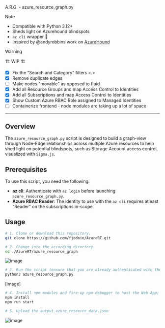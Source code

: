 A.R.G. - azure_resource_graph.py
> [!NOTE]
> - Compatible with Python 3.12+
> - Sheds light on Azurehound blindspots
> - `az cli` wrapper 🌯
> - Inspired by @andyrobbins work on [AzureHound](https://github.com/SpecterOps/AzureHound)

> [!WARNING]
> 🏗️ WIP 🏗️
> - [x] Fix the "Search and Category" filters >.>
> - [x] Remove duplicate edges
> - [ ] Make nodes "movable" as opposed to fluid
> - [x] Add all Resource Groups and map Access Control to Identities
> - [x] Add all Subscriptions and map Access Control to Identities
> - [x] Show Custom Azure RBAC Role assigned to Managed Identities
> - [ ] Containerize frontend - node modules are taking up a lot of space

---

## Overview  
The `azure_resource_graph.py` script is designed to build a graph-view through Node-Edge relationships across multiple Azure resources to help shed light on potential blindspots, such as Storage Account access control, visualized with `Sigma.js`.

## Prerequisites  
To use this script, you need the following:

- **az cli**: Authenticate with `az login` before launching `azure_resource_graph.py`.
- **Azure RBAC Reader**: The identity to use with the `az cli` requires atleast "Reader" on the subscriptions in-scope.

## Usage

   ```bash
   # 1. Clone or download this repository. 
   git clone https://github.com/fjodoin/AzureRT.git

   # 2. Change into the according directory.
   cd ./AzureRT/azure_resource_graph
   ```

   ![image](https://github.com/user-attachments/assets/733e9ce5-c2c9-4884-8031-3ac87c2f0976)

   
   ```bash
   # 3. Run the script (ensure that you are already authenticated with the az cli through "az login")
   python3 azure_resource_graph.py
   ```

   [image]


   ```bash
   # 4. Install npm modules and fire-up npm debugger to host the Web App; it will navigate to http://127.0.0.1:3000
   npm install
   npm run start

   # 5. Upload the output_azure_resource_data.json
   ```

![image](https://github.com/user-attachments/assets/32dd301a-9c34-4bf6-b7ad-f92049583543)








   

